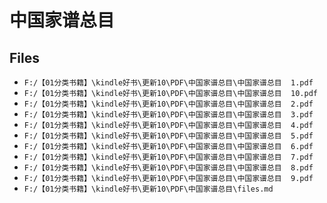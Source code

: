 # 中国家谱总目

## Files

- `F:/【01分类书籍】\kindle好书\更新10\PDF\中国家谱总目\中国家谱总目  1.pdf`
- `F:/【01分类书籍】\kindle好书\更新10\PDF\中国家谱总目\中国家谱总目  10.pdf`
- `F:/【01分类书籍】\kindle好书\更新10\PDF\中国家谱总目\中国家谱总目  2.pdf`
- `F:/【01分类书籍】\kindle好书\更新10\PDF\中国家谱总目\中国家谱总目  3.pdf`
- `F:/【01分类书籍】\kindle好书\更新10\PDF\中国家谱总目\中国家谱总目  4.pdf`
- `F:/【01分类书籍】\kindle好书\更新10\PDF\中国家谱总目\中国家谱总目  5.pdf`
- `F:/【01分类书籍】\kindle好书\更新10\PDF\中国家谱总目\中国家谱总目  6.pdf`
- `F:/【01分类书籍】\kindle好书\更新10\PDF\中国家谱总目\中国家谱总目  7.pdf`
- `F:/【01分类书籍】\kindle好书\更新10\PDF\中国家谱总目\中国家谱总目  8.pdf`
- `F:/【01分类书籍】\kindle好书\更新10\PDF\中国家谱总目\中国家谱总目  9.pdf`
- `F:/【01分类书籍】\kindle好书\更新10\PDF\中国家谱总目\files.md`
